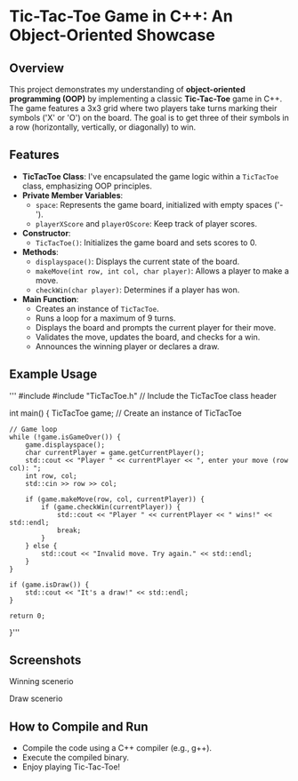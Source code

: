 
# Tic-Tac-Toe Game in C++: An Object-Oriented Showcase

## Overview
This project demonstrates my understanding of **object-oriented programming (OOP)** by implementing a classic **Tic-Tac-Toe** game in C++. The game features a 3x3 grid where two players take turns marking their symbols ('X' or 'O') on the board. The goal is to get three of their symbols in a row (horizontally, vertically, or diagonally) to win.

## Features
- **TicTacToe Class**: I've encapsulated the game logic within a `TicTacToe` class, emphasizing OOP principles.
- **Private Member Variables**:
    - `space`: Represents the game board, initialized with empty spaces ('-').
    - `playerXScore` and `playerOScore`: Keep track of player scores.
- **Constructor**:
    - `TicTacToe()`: Initializes the game board and sets scores to 0.
- **Methods**:
    - `displayspace()`: Displays the current state of the board.
    - `makeMove(int row, int col, char player)`: Allows a player to make a move.
    - `checkWin(char player)`: Determines if a player has won.
- **Main Function**:
    - Creates an instance of `TicTacToe`.
    - Runs a loop for a maximum of 9 turns.
    - Displays the board and prompts the current player for their move.
    - Validates the move, updates the board, and checks for a win.
    - Announces the winning player or declares a draw.

## Example Usage
'''
#include <iostream>
#include "TicTacToe.h" // Include the TicTacToe class header

int main() {
    TicTacToe game; // Create an instance of TicTacToe

    // Game loop
    while (!game.isGameOver()) {
        game.displayspace();
        char currentPlayer = game.getCurrentPlayer();
        std::cout << "Player " << currentPlayer << ", enter your move (row col): ";
        int row, col;
        std::cin >> row >> col;

        if (game.makeMove(row, col, currentPlayer)) {
            if (game.checkWin(currentPlayer)) {
                std::cout << "Player " << currentPlayer << " wins!" << std::endl;
                break;
            }
        } else {
            std::cout << "Invalid move. Try again." << std::endl;
        }
    }

    if (game.isDraw()) {
        std::cout << "It's a draw!" << std::endl;
    }

    return 0;
}'''

## Screenshots

Winning scenerio

Draw scenerio


## How to Compile and Run

- Compile the code using a C++ compiler (e.g., g++).
- Execute the compiled binary.
- Enjoy playing Tic-Tac-Toe!
